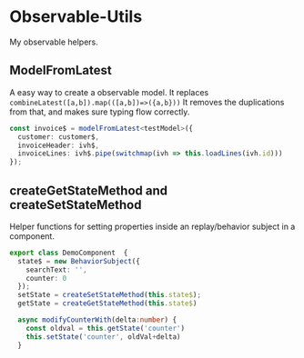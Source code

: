 # Observable-Utils

My observable helpers.

## ModelFromLatest

A easy way to create a observable model. It replaces `combineLatest([a,b]).map(([a,b])=>({a,b}))`
It removes the duplications from that, and makes sure typing flow correctly.

```typescript
const invoice$ = modelFromLatest<testModel>({
  customer: customer$,
  invoiceHeader: ivh$,
  invoiceLines: ivh$.pipe(switchmap(ivh => this.loadLines(ivh.id)))
});
```

## createGetStateMethod and createSetStateMethod

Helper functions for setting properties inside an replay/behavior subject in a component.

```typescript
export class DemoComponent  {
  state$ = new BehaviorSubject({
    searchText: '',
    counter: 0
  });
  setState = createSetStateMethod(this.state$);
  getState = createGetStateMethod(this.state$)

  async modifyCounterWith(delta:number) {
    const oldval = this.getState('counter')
    this.setState('counter', oldVal+delta)
  }
```

